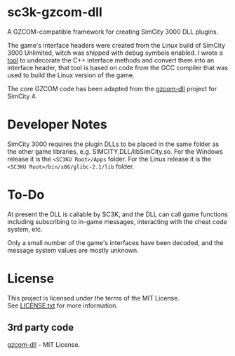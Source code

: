# sc3k-gzcom-dll

A GZCOM-compatible framework for creating SimCity 3000 DLL plugins.

The game's interface headers were created from the Linux build of SimCity 3000 Unlimited, witch was shipped with
debug symbols enabled. I wrote a [tool](https://github.com/0xC0000054/sc3k-linux-demangle) to undecorate the C++ interface
methods and convert them into an interface header, that tool is based on code from the GCC compiler that was used to
build the Linux version of the game.

The core GZCOM code has been adapted from the [gzcom-dll](https://github.com/nsgomez/gzcom-dll) project for SimCity 4.

# Developer Notes

SimCity 3000 requires the plugin DLLs to be placed in the same folder as the other game libraries, e.g. SIMCITY.DLL/libSimCity.so.
For the Windows release it is the `<SC3KU Root>/Apps` folder.
For the Linux release it is the `<SC3KU Root>/bin/x86/glibc-2.1/lib` folder.

# To-Do

At present the DLL is callable by SC3K, and the DLL can call game functions including subscribing to in-game messages,
interacting with the cheat code system, etc.   

Only a small number of the game's interfaces have been decoded, and the message system values are mostly unknown.

# License

This project is licensed under the terms of the MIT License.    
See [LICENSE.txt](LICENSE.txt) for more information.

## 3rd party code

[gzcom-dll](https://github.com/nsgomez/gzcom-dll) - MIT License.    